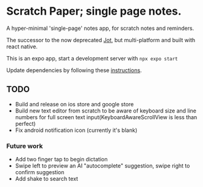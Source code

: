 # Scratch Paper; single page notes.
A hyper-minimal 'single-page' notes app, for scratch notes and reminders.

The successor to the now deprecated [Jot](https://github.com/Gamemackerel/Jot.), but multi-platform and built with react native.

This is an expo app, start a development server with `npx expo start`

Update dependencies by following these [instructions](https://docs.expo.dev/workflow/upgrading-expo-sdk-walkthrough/).

## TODO

* Build and release on ios store and google store
* Build new text editor from scratch to be aware of keyboard size and line numbers for full screen text input(KeyboardAwareScrollView is less than perfect)
* Fix android notification icon (currently it's blank)

### Future work
* Add two finger tap to begin dictation
* Swipe left to preview an AI "autocomplete" suggestion, swipe right to confirm suggestion
* Add shake to search text

